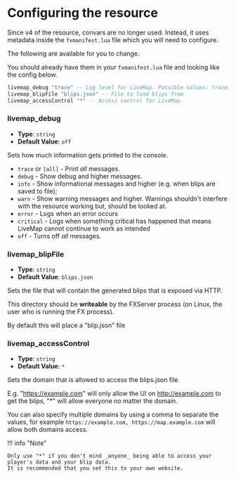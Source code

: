 # Configuring the resource

Since v4 of the resource, convars are no longer used. 
Instead, it uses metadata inside the `fxmanifest.lua` file which you will need to configure.

The following are available for you to change.

You should already have them in your `fxmanifest.lua` file and looking like the config below.

```lua
livemap_debug "trace" -- Log level for LiveMap. Possible values: trace/[all], debug, info, warn, error, critical, off/anything else
livemap_blipFile "blips.json" -- File to load blips from
livemap_accessControl "*" -- Access control for LiveMap.
```

### livemap_debug

- **Type**: `string`
- **Default Value**: `off`

Sets how much information gets printed to the console.
- `trace` or `[all]` - Print _all_ messages.
- `debug` - Show debug and higher messages.
- `info` - Show informational messages and higher (e.g. when blips are saved to file);
- `warn` - Show warning messages and higher. Warnings shouldn't interfere with the resource working but, should be looked at. 
- `error` - Logs when an error occurs
- `critical` - Logs when something critical has happened that means LiveMap cannot continue to work as intended
- `off` - Turns off _all_ messages.

### livemap_blipFile

- **Type**: `string`
- **Default Value**: `blips.json`

Sets the file that will contain the generated blips that is exposed via HTTP.

This directory should be **writeable** by the FXServer process (on Linux, the user who is running the FX process).

By default this will place a "blip.json" file 

### livemap_accessControl 

- **Type**: `string`
- **Default Value**: `*`

Sets the domain that is allowed to access the blips.json file.

E.g. "https://example.com" will only allow the UI on http://example.com to get the blips, "*" will allow everyone no matter the domain.

You can also specify multiple domains by using a comma to separate the values, for example `https://example.com, https://map.example.com` will allow both domains access.

!!! info "Note"

    Only use "*" if you don't mind _anyone_ being able to access your
    player's data and your blip data.
    It is recommended that you set this to your own website.
